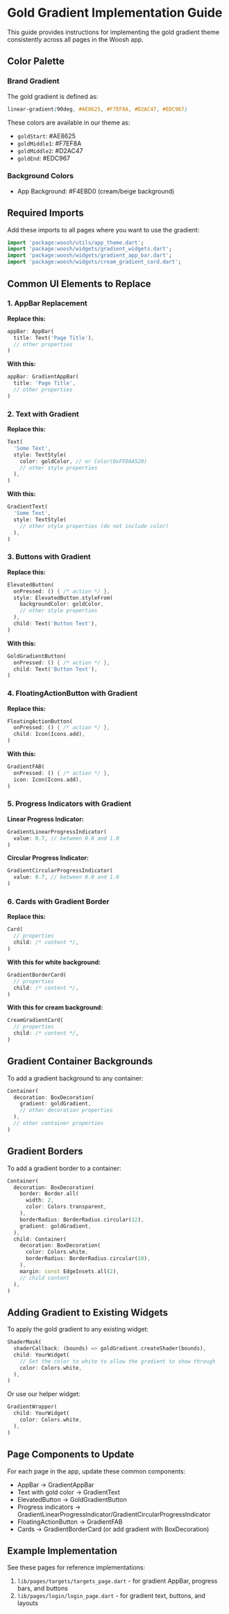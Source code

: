 # Gold Gradient Implementation Guide

This guide provides instructions for implementing the gold gradient theme consistently across all pages in the Woosh app.

## Color Palette

### Brand Gradient
The gold gradient is defined as:
```css
linear-gradient(90deg, #AE8625, #F7EF8A, #D2AC47, #EDC967)
```

These colors are available in our theme as:
- `goldStart`: #AE8625
- `goldMiddle1`: #F7EF8A
- `goldMiddle2`: #D2AC47
- `goldEnd`: #EDC967

### Background Colors
- App Background: #F4EBD0 (cream/beige background)

## Required Imports

Add these imports to all pages where you want to use the gradient:

```dart
import 'package:woosh/utils/app_theme.dart';
import 'package:woosh/widgets/gradient_widgets.dart';
import 'package:woosh/widgets/gradient_app_bar.dart';
import 'package:woosh/widgets/cream_gradient_card.dart';
```

## Common UI Elements to Replace

### 1. AppBar Replacement

**Replace this:**
```dart
appBar: AppBar(
  title: Text('Page Title'),
  // other properties
)
```

**With this:**
```dart
appBar: GradientAppBar(
  title: 'Page Title',
  // other properties
)
```

### 2. Text with Gradient

**Replace this:**
```dart
Text(
  'Some Text',
  style: TextStyle(
    color: goldColor, // or Color(0xFFDAA520)
    // other style properties
  ),
)
```

**With this:**
```dart
GradientText(
  'Some Text',
  style: TextStyle(
    // other style properties (do not include color)
  ),
)
```

### 3. Buttons with Gradient

**Replace this:**
```dart
ElevatedButton(
  onPressed: () { /* action */ },
  style: ElevatedButton.styleFrom(
    backgroundColor: goldColor,
    // other style properties
  ),
  child: Text('Button Text'),
)
```

**With this:**
```dart
GoldGradientButton(
  onPressed: () { /* action */ },
  child: Text('Button Text'),
)
```

### 4. FloatingActionButton with Gradient

**Replace this:**
```dart
FloatingActionButton(
  onPressed: () { /* action */ },
  child: Icon(Icons.add),
)
```

**With this:**
```dart
GradientFAB(
  onPressed: () { /* action */ },
  icon: Icon(Icons.add),
)
```

### 5. Progress Indicators with Gradient

**Linear Progress Indicator:**
```dart
GradientLinearProgressIndicator(
  value: 0.7, // between 0.0 and 1.0
)
```

**Circular Progress Indicator:**
```dart
GradientCircularProgressIndicator(
  value: 0.7, // between 0.0 and 1.0
)
```

### 6. Cards with Gradient Border

**Replace this:**
```dart
Card(
  // properties
  child: /* content */,
)
```

**With this for white background:**
```dart
GradientBorderCard(
  // properties
  child: /* content */,
)
```

**With this for cream background:**
```dart
CreamGradientCard(
  // properties
  child: /* content */,
)
```

## Gradient Container Backgrounds

To add a gradient background to any container:

```dart
Container(
  decoration: BoxDecoration(
    gradient: goldGradient,
    // other decoration properties
  ),
  // other container properties
)
```

## Gradient Borders

To add a gradient border to a container:

```dart
Container(
  decoration: BoxDecoration(
    border: Border.all(
      width: 2,
      color: Colors.transparent,
    ),
    borderRadius: BorderRadius.circular(12),
    gradient: goldGradient,
  ),
  child: Container(
    decoration: BoxDecoration(
      color: Colors.white,
      borderRadius: BorderRadius.circular(10),
    ),
    margin: const EdgeInsets.all(2),
    // child content
  ),
)
```

## Adding Gradient to Existing Widgets

To apply the gold gradient to any existing widget:

```dart
ShaderMask(
  shaderCallback: (bounds) => goldGradient.createShader(bounds),
  child: YourWidget(
    // Set the color to white to allow the gradient to show through
    color: Colors.white,
  ),
)
```

Or use our helper widget:

```dart
GradientWrapper(
  child: YourWidget(
    color: Colors.white,
  ),
)
```

## Page Components to Update

For each page in the app, update these common components:
- AppBar → GradientAppBar
- Text with gold color → GradientText
- ElevatedButton → GoldGradientButton
- Progress indicators → GradientLinearProgressIndicator/GradientCircularProgressIndicator
- FloatingActionButton → GradientFAB
- Cards → GradientBorderCard (or add gradient with BoxDecoration)

## Example Implementation

See these pages for reference implementations:
1. `lib/pages/targets/targets_page.dart` - for gradient AppBar, progress bars, and buttons
2. `lib/pages/login/login_page.dart` - for gradient text, buttons, and layouts 
